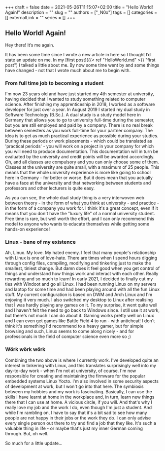 +++ 
draft = false
date = 2021-05-26T11:15:07+02:00
title = "Hello World! Again!"
description = ""
slug = ""
authors = ["_N0x"]
tags = []
categories = []
externalLink = ""
series = []
+++

## Hello World! Again!
Hey there! It’s me again.

It has been some time since I wrote a new article in here so I thought I’d state an update on me. In my [first post]({{< ref "HelloWorld.md" >}} "first post") I talked a little about me. By now some time went by and some things have changed - not that I wrote much about me to begin with.

### From full time job to becoming a student
I'm now 23 years old and have just started my 4th semester at university, having decided that I wanted to study something related to computer science. After finishing my apprenticeship in 2018, I worked as a software developer for just over a year. In August 2019 I started my dual study in Software Technology (B.Sc.). A dual study is a study model here in Germany that allows you to go to university full-time during the semester, but you are still employed and paid by a company. There is no real break between semesters as you work full-time for your partner company. The idea is to get as much practical experience as possible during your studies. During these periods or work placements - which could be translated as 'practical periods' - you will work on a project in your company for which you will need to produce documentation. This documentation will in turn be evaluated by the university and credit points will be awarded accordingly. Oh, and all classes are compulsory and you can only choose some of them. Classes at the university are quite small, with a maximum of 25 people. This means that the whole university experience is more like going to school here in Germany - for better or worse. But it does mean that you actually have a face at the university and that networking between students and professors and other lecturers is quite easy.

<!--
I’m now 23 years old and just started my 4th semester at university after deciding that I wanted to study something computer science related. After finishing my apprenticeship in 2018 I worked as a software developer for little over a year. In August 2019 I started my dual study in Software Technology (B.Sc.). A dual study is a studying model here in Germany that lets you go to university full time during the semester, but you are still hired and paid by a company. Between semesters you have no real semester break as you go to work full time at your partnering company. This is to collect as much real-life experience as possible during the study. During these phases or working - could translate as “practical phases” - you work on a project at your company for what you need to write a documentation. This documentation in return will be evaluated by the University and credit points awarded accordingly. Oh and all classes are mandatory and you can only choose some of them. The classes at university are quite small with about 25 people max. This means the whole feeling of university is more closely to that of going to school here in Germany - for better or worse. But it means you actually have a face in university and that networking between students and professors and other lecturers is quite easy.
-->

As you can see, the whole dual study thing is a very interwoven web between theory - in the form of what you think at university - and practice - in the form of a company you work for. I think it's a great concept, even if it means that you don't have the "luxury life" of a normal university student. Free time is rare, but well worth the effort, and I can only recommend this model to anyone who wants to educate themselves while getting some hands-on experience!

<!--
As you can see the whole dual study thing is a very interwoven mesh between theory - in form of what is thought at University - and practice - in form of a company you work for. I think the concept is quite neat even if it means you don’t have the “luxurious life” or a regular university student. Free time is rare but well worth the effort and I can only recommend this model to anyone who wants to educate themselves while getting some hands-on-experiance!
-->

### Linux - bane of my existence
Ah, Linux. My love. My hated enemy. I feel that many people's relationship with Linux is one of love-hate. There are times when I spend hours digging through config files, compiling, modifying and tinkering just to make the smallest, tiniest change. But damn does it feel good when you get control of things and understand how things work and interact with each other. Really rewarding and so much to learn!
In early 2021, I decided to finally cut my ties with Windoot and go all Linux. I had been running Linux on my servers and laptop for some time and had been playing around with all the fun Linux stuff. My current configuration is based on DWM and Arch Linux and I'm enjoying it very much. I also switched my desktop to Linux after realising that I was hardly playing any games on it. To my surprise, it went quite well and I haven't felt the need to go back to Windows since. I still use it at work, but there's not much I can do about it. Gaming works pretty well on Linux and I can even get games like Battle Field 4 to run - with anticheat! I don't think it's something I'd recommend to a heavy gamer, but for simple browsing and such, Linux seems to come along nicely - and for professionals in the field of computer science even more so ;)
<!--
Ah Linux. My love. My hated enemy. I feel like the relationship with a lot of people towards Linux is a sort of love-hate-relationship. There are times where I spend hours digging through config files, compiling, changing and tinkering just to get the smallest, tiniest change done. But damn does it feel good once you take control of things and understand how things work and interact with each other. Truly rewarding and so many things to learn!
In the beginning of 2021 I decided to finally cut my ties with windoot and fully switch to Linux. I had been running Linux on my servers and laptop for some time now and had played around with all the fun Linux things. My current config is build on DWM and Arch Linux and I’ve been enjoying it greatly. I switched to Linux on my desktop system as well after noticing that I barely played any games on it anymore. And to my surprise that went fairly well and I haven’t felt the need to go back to Windows ever since. I’m still using it at work but not much I can do about that. Gaming works fairly well on Linux and I even got games like Battle Field 4 to run - with anticheat! I don’t think it’s something I can recommend to a heavy gamer but for simple browsing and such Linux seems to come along nicely - and for professionals around the computer science field even more ;)
-->
### Wörk wörk wörk
Combining the two above is where I currently work. I've developed quite an interest in tinkering with Linux, and this translates surprisingly well into my day-to-day work - when I'm not at university, of course. I'm now responsible for creating and maintaining the firmware for the popular embedded systems Linux Yocto. I'm also involved in some security aspects of development at work, but I won't go into that here. The symbiosis between my hobbies and my work is fascinating. Basically, I can use the skills I have learnt at home in the workplace and, in turn, learn new things there that I can use at home. A vicious circle, if you will. And that's why I really love my job and the work I do, even though I'm just a student.
And while I'm rambling on, I have to say that it's a bit sad to see how many people are not happy in their jobs or the work they do. I can only advise every single person out there to try and find a job that they like. It's such a valuable thing in life - or maybe that's just my inner German coming through. But, oh well.

<!--
Combining both of the above topics is my current place of work. I’ve developed quite the interest in tinkering with Linux and tweaking it and it translates surprisingly well to my daily work - if I’m not at university of course. I’m now responsible for creating and maintaining firmware build on the popular embedded systems Linux Yocto. I’m also tasked with some security aspects regarding development at work buuuut of course I’m not spilling anything of that on here. The symbiosis of my hobbies and my work is fascinating. I can basically deploy the skills I learned athome at my workplace and in return learn new stuff there to use at home. A non-vicious vicious circle if you want. And that makes me really love my workplace and the work I do even if I’m just a student.
And while I’m rambling on here I have to say that it’s a little sad to see how many people are not happy at their workplace or the work they do. I can only recommend to every single person out there to go and try to find a job they like. It’s such a valuable thing to have in life - or maybe that’s just my inner German coming through. But oh well.
-->
So much for a little update… 
